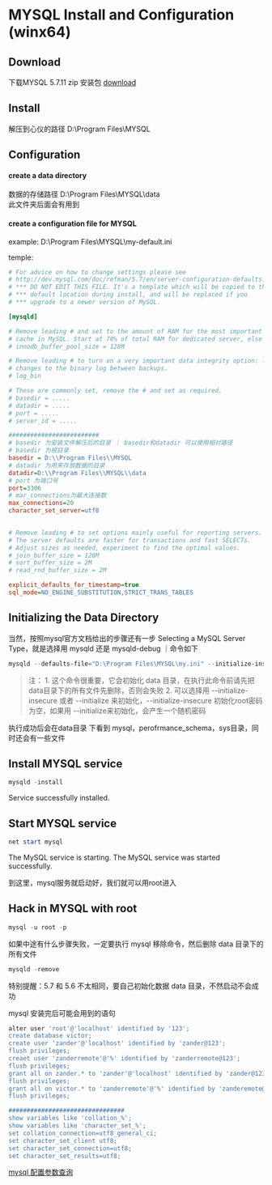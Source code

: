 # MYSQL Install and Configuration (winx64)

## Download   
下载MYSQL 5.7.11 zip 安装包
[download](http://mysql.mirrors.pair.com/Downloads/MySQL-5.7/mysql-5.7.14-winx64.zip) 


## Install 
解压到心仪的路径
D:\Program Files\MYSQL

## Configuration
#### create a data directory
> 
数据的存储路径 D:\Program Files\MYSQL\data       
此文件夹后面会有用到      

####  create a configuration file for MYSQL
example: D:\Program Files\MYSQL\my-default.ini 

temple:

```ini
# For advice on how to change settings please see
# http://dev.mysql.com/doc/refman/5.7/en/server-configuration-defaults.html
# *** DO NOT EDIT THIS FILE. It's a template which will be copied to the
# *** default location during install, and will be replaced if you
# *** upgrade to a newer version of MySQL.

[mysqld]

# Remove leading # and set to the amount of RAM for the most important data
# cache in MySQL. Start at 70% of total RAM for dedicated server, else 10%.
# innodb_buffer_pool_size = 128M

# Remove leading # to turn on a very important data integrity option: logging
# changes to the binary log between backups.
# log_bin

# These are commonly set, remove the # and set as required.
# basedir = .....
# datadir = .....
# port = .....
# server_id = .....

#########################
# basedir 为安装文件解压后的目录 ｜ basedir和datadir 可以使用相对路径
# basedir 为根目录
basedir = D:\\Program Files\\MYSQL
# datadir 为用来存放数据的目录
datadir=D:\\Program Files\\MYSQL\\data
# port 为端口号
port=3306
# mar_connections为最大连接数
max_connections=20
character_set_server=utf8
	

# Remove leading # to set options mainly useful for reporting servers.
# The server defaults are faster for transactions and fast SELECTs.
# Adjust sizes as needed, experiment to find the optimal values.
# join_buffer_size = 128M
# sort_buffer_size = 2M
# read_rnd_buffer_size = 2M 

explicit_defaults_for_timestamp=true
sql_mode=NO_ENGINE_SUBSTITUTION,STRICT_TRANS_TABLES
```

##  Initializing the Data Directory
当然，按照mysql官方文档给出的步骤还有一步 Selecting a MySQL Server Type，就是选择用 mysqld 还是 mysqld-debug ｜命令如下
```powershell
mysqld --defaults-file="D:\Program Files\MYSQL\my.ini" --initialize-insecure
```


> 注：
    1. 这个命令很重要，它会初始化 data 目录，在执行此命令前请先把data目录下的所有文件先删除，否则会失败
    2. 可以选择用 --initialize-insecure 或者 --initialize 来初始化，--initialize-insecure 初始化root密码为空，如果用 --initialize来初始化，会产生一个随机密码


执行成功后会在data目录 下看到 mysql，perofrmance_schema，sys目录，同时还会有一些文件


## Install MYSQL service
```powershell
mysqld -install
```
Service successfully installed.

## Start MYSQL service
```powershell
net start mysql
```
The MySQL service is starting.
The MySQL service was started successfully.

到这里，mysql服务就启动好，我们就可以用root进入 
## Hack in MYSQL with root
```powershell
mysql -u root -p
```




如果中途有什么步骤失败，一定要执行 mysql 移除命令，然后删除 data 目录下的所有文件
```powershell
mysqld -remove
```

特别提醒：5.7 和 5.6 不太相同，要自己初始化数据 data 目录，不然启动不会成功




mysql 安装完后可能会用到的语句
```powershell
alter user 'root'@'localhost' identified by '123';
create database victor;
create user 'zander'@'localhost' identified by 'zander@123';
flush privileges;
creaet user 'zanderremote'@'%' identified by 'zanderremote@123';
flush privileges;
grant all on zander.* to 'zander'@'localhost' identified by 'zander@123';
flush privileges;
grant all on victor.* to 'zanderremote'@'%' identified by 'zanderemote@123';
flush privileges;

################################
show variables like 'collation_%';
show variables like 'character_set_%';
set collation_connection=utf8_general_ci;
set character_set_client utf8;
set character_set_connection=utf8;
set character_set_results=utf8;
```


[mysql 配置参数查询](http://dev.mysql.com/doc/refman/5.7/en/server-system-variables.html)

